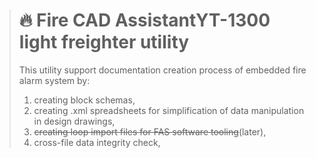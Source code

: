 ># :fire: Fire CAD AssistantYT-1300 light freighter utility 
>
>This utility support documentation creation process of embedded fire alarm system by:<br>
>1. creating block schemas,
>2. creating .xml spreadsheets for simplification of data manipulation in design drawings,
>3. ~~creating loop import files for FAS software tooling~~(later),
>4. cross-file data integrity check,